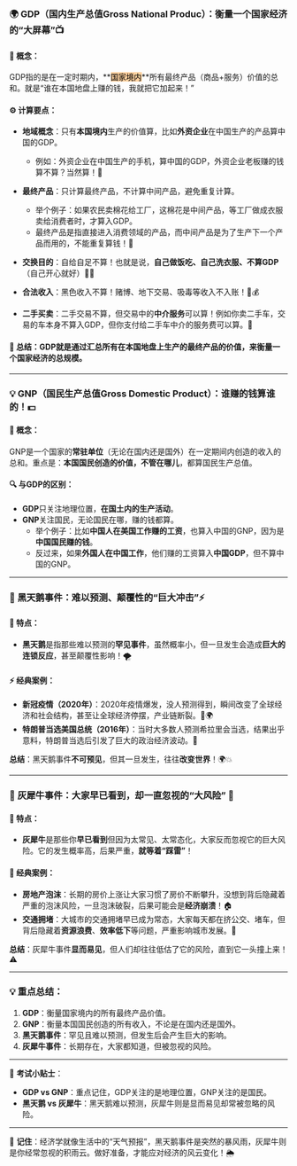
### 🌍 **GDP（国内生产总值Gross National Produc）**：衡量一个国家经济的“大屏幕”📺

#### 🧐 **概念**：

GDP指的是在一定时期内，**<mark style="background: #FFB86CA6;">国家境内</mark>**所有最终产品（商品+服务）价值的总和。就是“谁在本国地盘上赚的钱，我就把它加起来！”

#### ⚙️ **计算要点**：

- **地域概念**：只有**本国境内**生产的价值算，比如**外资企业**在中国生产的产品算中国的GDP。
    
    - 例如：外资企业在中国生产的手机，算中国的GDP，外资企业老板赚的钱算不算？当然算！📱
- **最终产品**：只计算最终产品，不计算中间产品，避免重复计算。
    
    - 举个例子：如果农民卖棉花给工厂，这棉花是中间产品，等工厂做成衣服卖给消费者时，才算入GDP。
    - 最终产品是指直接进入消费领域的产品，而中间产品是为了生产下一个产品而用的，不能重复算钱！💸
- **交换目的**：自给自足不算！也就是说，**自己做饭吃、自己洗衣服、不算GDP**（自己开心就好）🍳🧺
    
- **合法收入**：黑色收入不算！赌博、地下交易、吸毒等收入不入账！🚫💰
    
- **二手买卖**：二手交易不算，但交易中的**中介服务**可以算！例如你卖二手车，交易的车本身不算入GDP，但你支付给二手车中介的服务费可以算。🚗
    

#### 📝 **总结**：GDP就是通过汇总所有在本国地盘上生产的最终产品的价值，来衡量一个国家经济的总规模。

---

### 💡 **GNP（国民生产总值Gross Domestic Product）**：谁赚的钱算谁的！💵

#### 🧐 **概念**：

GNP是一个国家的**常驻单位**（无论在国内还是国外）在一定期间内创造的收入的总和。重点是：**本国国民创造的价值，不管在哪儿**，都算国民生产总值。

#### 🔍 **与GDP的区别**：

- **GDP**只关注地理位置，**在国土内的生产活动**。
- **GNP**关注国民，无论国民在哪，赚的钱都算。
    - 举个例子：比如**中国人在美国工作赚的工资**，也算入中国的GNP，因为是**中国国民赚的钱**。
    - 反过来，如果**外国人在中国工作**，他们赚的工资算入**中国GDP**，但不算中国的GNP。

---

### 🦄 **黑天鹅事件**：难以预测、颠覆性的“巨大冲击”⚡

#### 🧐 **特点**：

- **黑天鹅**是指那些难以预测的**罕见事件**，虽然概率小，但一旦发生会造成**巨大的连锁反应**，甚至颠覆性影响！🌪️

#### ⚡ **经典案例**：

- **新冠疫情（2020年）**：2020年疫情爆发，没人预测得到，瞬间改变了全球经济和社会结构，甚至让全球经济停摆，产业链断裂。💉🌍
- **特朗普当选美国总统（2016年）**：当时大多数人预测希拉里会当选，结果出乎意料，特朗普当选后引发了巨大的政治经济波动。🦅

**总结**：黑天鹅事件**不可预见**，但其一旦发生，往往**改变世界**！🌍💥

---

### 🦋 **灰犀牛事件**：大家早已看到，却一直忽视的“大风险” 🦏

#### 🧐 **特点**：

- **灰犀牛**是那些你**早已看到**但因为太常见、太常态化，大家反而忽视它的巨大风险。它的发生概率高，后果严重，**就等着“踩雷”**！

#### 🦏 **经典案例**：

- **房地产泡沫**：长期的房价上涨让大家习惯了房价不断攀升，没想到背后隐藏着严重的泡沫风险，一旦泡沫破裂，后果可能会是**经济崩溃**！🏠
- **交通拥堵**：大城市的交通拥堵早已成为常态，大家每天都在挤公交、堵车，但背后隐藏着**资源浪费**、**效率低下**等问题，严重影响城市发展。🚗

**总结**：灰犀牛事件**显而易见**，但人们却往往低估了它的风险，直到它一头撞上来！⚠️

---

### 💡 **重点总结**：

1. **GDP**：衡量国家境内的所有最终产品价值。
2. **GNP**：衡量本国国民创造的所有收入，不论是在国内还是国外。
3. **黑天鹅事件**：罕见且难以预测，但发生后会产生巨大的影响。
4. **灰犀牛事件**：长期存在，大家都知道，但被忽视的风险。

---

📌 **考试小贴士**：

- **GDP vs GNP**：重点记住，GDP关注的是地理位置，GNP关注的是国民。
- **黑天鹅 vs 灰犀牛**：黑天鹅难以预测，灰犀牛则是显而易见却常被忽略的风险。

---

🔑 **记住**：经济学就像生活中的“天气预报”，黑天鹅事件是突然的暴风雨，灰犀牛则是你经常忽视的积雨云。做好准备，才能应对经济的风云变化！🌦️